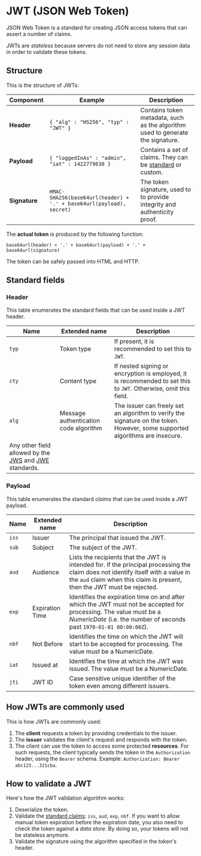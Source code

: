 # JWT (JSON Web Token)

JSON Web Token is a standard for creating JSON access tokens that can assert a number of claims.

JWTs are *stateless* because servers do not need to store any session data in order to validate these tokens.

## Structure

This is the structure of JWTs:

|Component|Example|Description|
|-|-|-|
|**Header**|`{ "alg" : "HS256", "typ" : "JWT" }`| Contains token metadata, such as the algorithm used to generate the signature. |
|**Payload**|`{ "loggedInAs" : "admin", "iat" : 1422779638 }`| Contains a set of claims. They can be [standard](#standard-fields) or custom. |
|**Signature**|`HMAC-SHA256(base64url(header) + '.' + base64url(payload), secret)`| The token signature, used to to provide integrity and authenticity proof. |

The **actual token** is produced by the following function:

`base64url(header) + '.' + base64url(payload) + '.' + base64url(signature)`

The token can be safely passed into HTML and HTTP.

## Standard fields

### Header

This table enumerates the standard fields that can be used inside a JWT header.

|Name|Extended name|Description|
|-|-|-|
|`typ`|	Token type|	If present, it is recommended to set this to `JWT`. |
|`cty`|	Content type|	If nested signing or encryption is employed, it is recommended to set this to `JWT`. Otherwise, omit this field. |
|`alg`|	Message authentication code algorithm| The issuer can freely set an algorithm to verify the signature on the token. However, some supported algorithms are insecure. |
|Any other field allowed by the [JWS](https://tools.ietf.org/html/draft-ietf-jose-json-web-signature-41) and [JWE](https://tools.ietf.org/html/draft-ietf-jose-json-web-encryption-40) standards.|

### Payload

This table enumerates the standard *claims* that can be used inside a JWT payload.

|Name|Extended name|Description|
|-|-|-|
|`iss`|Issuer| The principal that issued the JWT. |
|`sub`|	Subject|	The subject of the JWT.|
|`aud`|	Audience|	Lists the recipients that the JWT is intended for. If the principal processing the claim does not identify itself with a value in the `aud` claim when this claim is present, then the JWT must be rejected.|
|`exp`|	Expiration Time|	Identifies the expiration time on and after which the JWT must not be accepted for processing. The value must be a *NumericDate* (i.e. the number of seconds past `1970-01-01 00:00:00Z`).|
|`nbf`|	Not Before|	Identifies the time on which the JWT will start to be accepted for processing. The value must be a NumericDate.|
|`iat`|	Issued at|	Identifies the time at which the JWT was issued. The value must be a NumericDate.|
|`jti`|	JWT ID|	Case sensitive unique identifier of the token even among different issuers.|

## How JWTs are commonly used

This is how JWTs are commonly used:

1. The **client** requests a token by providing credentials to the issuer.
2. The **issuer** validates the client's request and responds with the token.
3. The client can use the token to access some protected **resources**. For such requests, the client typically sends the token in the `Authorization` header, using the `Bearer` schema. Example: `Authorization: Bearer abc123...321cba`.

## How to validate a JWT

Here's how the JWT validation algorithm works:

1. Deserialize the token.
2. Validate the [standard claims](#payload): `iss`, `aud`, `exp`, `nbf`. If you want to allow manual token expiration before the expiration date, you also need to check the token against a *data store*. By doing so, your tokens will not be stateless anymore.
3. Validate the signature using the algorithm specified in the token's header.
